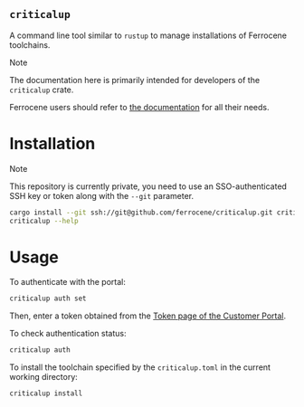 `criticalup`
------------

A command line tool similar to `rustup` to manage installations of Ferrocene toolchains.

> [!NOTE]  
> The documentation here is primarily intended for developers of the `criticalup` crate.
>
> Ferrocene users should refer to [the documentation][ferrocene-public-docs] for all their needs.

Installation
============

> [!NOTE]
> This repository is currently private, you need to use an SSO-authenticated SSH key or token along with the `--git` parameter.

```bash
cargo install --git ssh://git@github.com/ferrocene/criticalup.git criticalup
criticalup --help
```

Usage
=====

To authenticate with the portal:

```bash
criticalup auth set
```

Then, enter a token obtained from the [Token page of the Customer Portal][customer-portal-tokens].

To check authentication status:

```bash
criticalup auth
```

To install the toolchain specified by the `criticalup.toml` in the current working directory:

```bash
criticalup install
```

[ferrocene-public-docs]: https://public-docs.ferrocene.dev/main/index.html
[customer-portal]: https://customers.ferrocene.dev/
[customer-portal-tokens]: https://customers.ferrocene.dev/users/tokens